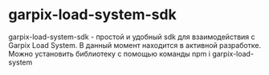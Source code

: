 # garpix-load-system-sdk

garpix-load-system-sdk - простой и удобный sdk для взаимодействия c Garpix Load System. В данный момент находится в активной разработке. Можно установить библиотеку с помощью команды npm i garpix-load-system
